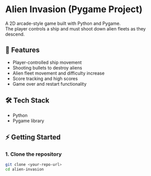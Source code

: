 # Alien Invasion (Pygame Project)

A 2D arcade-style game built with Python and Pygame.  
The player controls a ship and must shoot down alien fleets as they descend.

## 🚀 Features
- Player-controlled ship movement
- Shooting bullets to destroy aliens
- Alien fleet movement and difficulty increase
- Score tracking and high scores
- Game over and restart functionality

## 🛠️ Tech Stack
- Python
- Pygame library

## ⚡ Getting Started

### 1. Clone the repository
```bash
git clone <your-repo-url>
cd alien-invasion